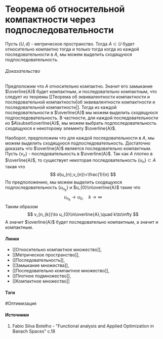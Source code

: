 # Теорема об относительной компактности через подпоследовательности
Пусть $(U,d)$ - метрическое пространство. Тогда $A\subset U$ будет относительно компактно тогда и только тогда когда из каждой последовательности в $A$, мы можем выделить сходящуюся подпоследовательность.

###### Доказательство
Предположим что $A$ относительно компактно. Значит его замыкание $\overline{A}$ будет компактным, и последовательно компактным, что следует из теоремы [[Теорема об эквивалентности компактности и последовательной компактности|об эквивалентности компактности и последовательной компактности]].
Тогда из каждой последовательности в $\overline{A}$ мы можем выделить сходящуюся подпоследовательность. В частности, для каждой последовательности из $A\subset\overline{A}$, мы можем выбрать подпоследовательность сходящуюся к некоторому элементу $\overline{A}$.

Наоборот, предположим что для каждой последовательности в $A$, мы можем выделить сходящуюся подпоследовательность. Достаточно доказать что $\overline{A}$ является последовательно компактным. Пусть $\{v_{n}\}$ - последовательность в $\overline{A}$. Так как $A$ плотно в $\overline{A}$, то существует некоторая последовательность $\{u_{n}\}\subset A$ такая что
$$
d(u_{n},v_{n})<\frac{1}{n}
$$
По предположению, мы можем выделить сходящуюся подпоследовательность $\{u_{n_{k}}\}$ и $u_{0}\in\overline{A}$ такие что
$$
u_{n_{k}}\to u_{0},\quad k\to\infty
$$
Таким образом
$$
v_{n_{k}}\to u_{0}\in\overline{A},\quad k\to\infty
$$
А значит $\overline{A}$ будет последовательно компактным, а значит и компактным.
#### Линки
- [[Относительно компактное множество]],
- [[Метрическое пространство]],
- [[Последовательность]],
- [[Замыкание множества]],
- [[Последовательно компактное множество]],
- [[Плотное подмножество]],
- [[Компактное множество]]
#### Тэги
 #Оптимизация 
#### Источники
1. Fabio Silva Botelho - "Functional analysis and Applied Optimization in Banach Spaces" с.18